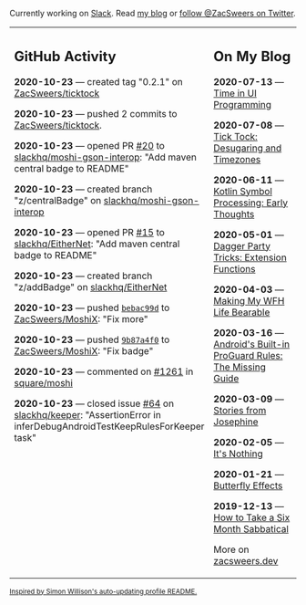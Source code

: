 Currently working on [Slack](https://slack.com/). Read [my blog](https://zacsweers.dev/) or [follow @ZacSweers on Twitter](https://twitter.com/ZacSweers).

<table><tr><td valign="top" width="60%">

## GitHub Activity
<!-- githubActivity starts -->
**2020-10-23** — created tag "0.2.1" on [ZacSweers/ticktock](https://api.github.com/repos/ZacSweers/ticktock)

**2020-10-23** — pushed 2 commits to [ZacSweers/ticktock](https://api.github.com/repos/ZacSweers/ticktock).

**2020-10-23** — opened PR [#20](https://api.github.com/repos/slackhq/moshi-gson-interop/pulls/20) to [slackhq/moshi-gson-interop](https://api.github.com/repos/slackhq/moshi-gson-interop): "Add maven central badge to README"

**2020-10-23** — created branch "z/centralBadge" on [slackhq/moshi-gson-interop](https://api.github.com/repos/slackhq/moshi-gson-interop)

**2020-10-23** — opened PR [#15](https://api.github.com/repos/slackhq/EitherNet/pulls/15) to [slackhq/EitherNet](https://api.github.com/repos/slackhq/EitherNet): "Add maven central badge to README"

**2020-10-23** — created branch "z/addBadge" on [slackhq/EitherNet](https://api.github.com/repos/slackhq/EitherNet)

**2020-10-23** — pushed [`bebac99d`](https://github.com/ZacSweers/MoshiX/commit/bebac99dc22bc5dfd0f7e86152c2300b17b52ea9) to [ZacSweers/MoshiX](https://api.github.com/repos/ZacSweers/MoshiX): "Fix more"

**2020-10-23** — pushed [`9b87a4f0`](https://github.com/ZacSweers/MoshiX/commit/9b87a4f0fce9179de6f11b4d8e55e86637b06242) to [ZacSweers/MoshiX](https://api.github.com/repos/ZacSweers/MoshiX): "Fix badge"

**2020-10-23** — commented on [#1261](https://github.com/square/moshi/issues/1261#issuecomment-715554610) in [square/moshi](https://api.github.com/repos/square/moshi)

**2020-10-23** — closed issue [#64](https://api.github.com/repos/slackhq/keeper/issues/64) on [slackhq/keeper](https://api.github.com/repos/slackhq/keeper): "AssertionError in inferDebugAndroidTestKeepRulesForKeeper task"
<!-- githubActivity ends -->
</td><td valign="top" width="40%">

## On My Blog
<!-- blog starts -->
**2020-07-13** — [Time in UI Programming](https://www.zacsweers.dev/time-in-ui/)

**2020-07-08** — [Tick Tock: Desugaring and Timezones](https://www.zacsweers.dev/ticktock-desugaring-timezones/)

**2020-06-11** — [Kotlin Symbol Processing: Early Thoughts](https://www.zacsweers.dev/kotlin-symbol-processor-early-thoughts/)

**2020-05-01** — [Dagger Party Tricks: Extension Functions](https://www.zacsweers.dev/dagger-party-tricks-extension-functions/)

**2020-04-03** — [Making My WFH Life Bearable](https://www.zacsweers.dev/making-wfh-life-bearable/)

**2020-03-16** — [Android's Built-in ProGuard Rules: The Missing Guide](https://www.zacsweers.dev/android-proguard-rules/)

**2020-03-09** — [Stories from Josephine](https://www.zacsweers.dev/stories-from-josephine/)

**2020-02-05** — [It's Nothing](https://www.zacsweers.dev/its-nothing/)

**2020-01-21** — [Butterfly Effects](https://www.zacsweers.dev/butterfly-effects/)

**2019-12-13** — [How to Take a Six Month Sabbatical](https://www.zacsweers.dev/how-to-take-a-six-month-sabbatical/)
<!-- blog ends -->
More on [zacsweers.dev](https://zacsweers.dev/)
</td></tr></table>

<sub><a href="https://simonwillison.net/2020/Jul/10/self-updating-profile-readme/">Inspired by Simon Willison's auto-updating profile README.</a></sub>
